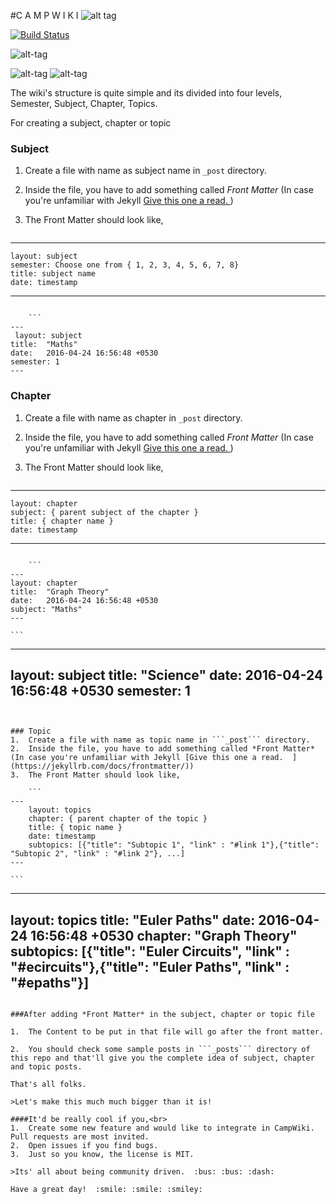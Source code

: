 #C A M P W I K I
![alt tag](https://farm2.staticflickr.com/1482/26119070214_3ae105de28_o.png)

[![Build Status](https://travis-ci.org/hemangsk/campwiki.svg?branch=master)](https://travis-ci.org/hemangsk/campwiki)

![alt-tag](https://farm2.staticflickr.com/1481/26659374551_8e52dc9c20_o.png)

![alt-tag](https://farm8.staticflickr.com/7531/26904383606_340b83202c_o.png)
![alt-tag](https://farm2.staticflickr.com/1578/26121828943_efd5bf106e_o.png)

The wiki's structure is quite simple and its divided into four levels,
<br>Semester, Subject, Chapter, Topics.

For creating a subject, chapter or topic

### Subject
1.  Create a file with name as subject name in ```_post``` directory.
2.  Inside the file, you have to add something called *Front Matter* (In case you're unfamiliar with Jekyll [Give this one a read.  ](https://jekyllrb.com/docs/frontmatter/))
3.  The Front Matter should look like,

    ```
---
    layout: subject
    semester: Choose one from { 1, 2, 3, 4, 5, 6, 7, 8}
    title: subject name
    date: timestamp
---
```

    ```
---
 layout: subject
title:  "Maths"
date:   2016-04-24 16:56:48 +0530
semester: 1
---
```




### Chapter
1.  Create a file with name as chapter in ```_post``` directory.
2.  Inside the file, you have to add something called *Front Matter* (In case you're unfamiliar with Jekyll [Give this one a read.  ](https://jekyllrb.com/docs/frontmatter/))
3.  The Front Matter should look like,

    ```
---
    layout: chapter
    subject: { parent subject of the chapter }
    title: { chapter name }
    date: timestamp
---
```

    ```
---
layout: chapter
title:  "Graph Theory"
date:   2016-04-24 16:56:48 +0530
subject: "Maths"
---
```

    ```
---
 layout: subject
title:  "Science"
date:   2016-04-24 16:56:48 +0530
semester: 1
---
```


### Topic
1.  Create a file with name as topic name in ```_post``` directory.
2.  Inside the file, you have to add something called *Front Matter* (In case you're unfamiliar with Jekyll [Give this one a read.  ](https://jekyllrb.com/docs/frontmatter/))
3.  The Front Matter should look like,

    ```
---
    layout: topics
    chapter: { parent chapter of the topic }
    title: { topic name }
    date: timestamp
    subtopics: [{"title": "Subtopic 1", "link" : "#link 1"},{"title": "Subtopic 2", "link" : "#link 2"}, ...]
---
```

    ```
---
layout: topics
title:  "Euler Paths"
date:   2016-04-24 16:56:48 +0530
chapter: "Graph Theory"
subtopics: [{"title": "Euler Circuits", "link" : "#ecircuits"},{"title": "Euler Paths", "link" : "#epaths"}]
---
```

###After adding *Front Matter* in the subject, chapter or topic file

1.  The Content to be put in that file will go after the front matter.

2.  You should check some sample posts in ```_posts``` directory of this repo and that'll give you the complete idea of subject, chapter and topic posts.

That's all folks.

>Let's make this much much bigger than it is!

####It'd be really cool if you,<br>
1.  Create some new feature and would like to integrate in CampWiki. Pull requests are most invited.
2.  Open issues if you find bugs.
3.  Just so you know, the license is MIT.

>Its' all about being community driven.  :bus: :bus: :dash:

Have a great day!  :smile: :smile: :smiley:
